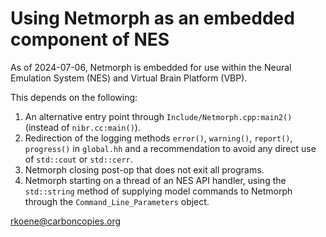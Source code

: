 # Using Netmorph as an embedded component of NES

As of 2024-07-06, Netmorph is embedded for use within the Neural Emulation System (NES)
and Virtual Brain Platform (VBP).

This depends on the following:

1. An alternative entry point through `Include/Netmorph.cpp:main2()` (instead of `nibr.cc:main()`).
2. Redirection of the logging methods `error()`, `warning()`, `report()`, `progress()` in `global.hh`
   and a recommendation to avoid any direct use of `std::cout` or `std::cerr`.
3. Netmorph closing post-op that does not exit all programs.
4. Netmorph starting on a thread of an NES API handler, using the `std::string` method of supplying
   model commands to Netmorph through the `Command_Line_Parameters` object.

rkoene@carboncopies.org
